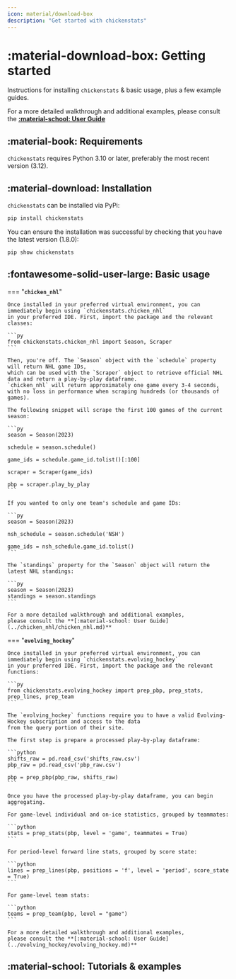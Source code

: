 ```yaml
---
icon: material/download-box
description: "Get started with chickenstats"
---
```


# :material-download-box: **Getting started**

Instructions for installing `chickenstats` & basic usage, plus a few example guides.

For a more detailed walkthrough and additional examples,
please consult the **[:material-school: User Guide](../guide.md)**

## :material-book: **Requirements**

`chickenstats` requires Python 3.10 or later, preferably the most recent version (3.12).

## :material-download: **Installation**

`chickenstats` can be installed via PyPi:

```py
pip install chickenstats
```

You can ensure the installation was successful by checking that you have the latest version (1.8.0):

```py
pip show chickenstats
```

## :fontawesome-solid-user-large: **Basic usage**

=== "**`chicken_nhl`**"

    Once installed in your preferred virtual environment, you can immediately begin using `chickenstats.chicken_nhl`
    in your preferred IDE. First, import the package and the relevant classes:
    
    ```py
    from chickenstats.chicken_nhl import Season, Scraper
    ```
    
    Then, you're off. The `Season` object with the `schedule` property will return NHL game IDs,
    which can be used with the `Scraper` object to retrieve official NHL data and return a play-by-play dataframe. 
    `chicken_nhl` will return approximately one game every 3-4 seconds, 
    with no loss in performance when scraping hundreds (or thousands of games).
    
    The following snippet will scrape the first 100 games of the current season:
    
    ```py
    season = Season(2023)
    
    schedule = season.schedule() 
    
    game_ids = schedule.game_id.tolist()[:100]
    
    scraper = Scraper(game_ids)
    
    pbp = scraper.play_by_play
    ```
    
    If you wanted to only one team's schedule and game IDs:
    
    ```py
    season = Season(2023)
    
    nsh_schedule = season.schedule('NSH')
    
    game_ids = nsh_schedule.game_id.tolist()
    ```
    
    The `standings` property for the `Season` object will return the latest NHL standings:
    
    ```py
    season = Season(2023)
    standings = season.standings
    ```
    
    For a more detailed walkthrough and additional examples,
    please consult the **[:material-school: User Guide](../chicken_nhl/chicken_nhl.md)**

=== "**`evolving_hockey`**"

    Once installed in your preferred virtual environment, you can immediately begin using `chickenstats.evolving_hockey`
    in your preferred IDE. First, import the package and the relevant functions:
    
    ```py
    from chickenstats.evolving_hockey import prep_pbp, prep_stats, prep_lines, prep_team
    ```
    
    The `evolving_hockey` functions require you to have a valid Evolving-Hockey subscription and access to the data 
    from the query portion of their site. 
    
    The first step is prepare a processed play-by-play dataframe:
    
    ```python
    shifts_raw = pd.read_csv('shifts_raw.csv')
    pbp_raw = pd.read_csv('pbp_raw.csv')
    
    pbp = prep_pbp(pbp_raw, shifts_raw)
    ```
    
    Once you have the processed play-by-play dataframe, you can begin aggregating. 
    
    For game-level individual and on-ice statistics, grouped by teammates:
    
    ```python
    stats = prep_stats(pbp, level = 'game', teammates = True)
    ```
    
    For period-level forward line stats, grouped by score state:
    
    ```python
    lines = prep_lines(pbp, positions = 'f', level = 'period', score_state = True)
    ```

    For game-level team stats:
    
    ```python
    teams = prep_team(pbp, level = "game")
    ```
    
    For a more detailed walkthrough and additional examples,
    please consult the **[:material-school: User Guide](../evolving_hockey/evolving_hockey.md)**

## :material-school: **Tutorials & examples**






